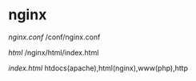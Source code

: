# nginx
*nginx.conf*
/conf/nginx.conf

*html*
/nginx/html/index.html


*index.html*
htdocs(apache),html(nginx),www(php),http